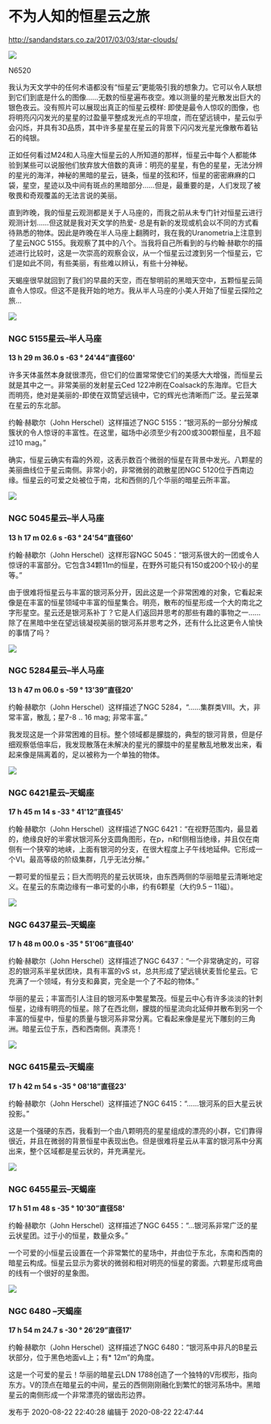 # 不为人知的恒星云之旅

http://sandandstars.co.za/2017/03/03/star-clouds/

![](https://pica.zhimg.com/v2-0c8eaf9ad8bc6076a522002e58eec439_720w.jpg?source=d16d100b)

  

N6520

我认为天文学中的任何术语都没有“恒星云”更能吸引我的想象力。它可以令人联想到它们到底是什么的图像……无数的恒星遍布夜空。难以测量的星光散发出巨大的银色夜云。没有照片可以展现出真正的恒星云模样:
即使是最令人惊叹的图像，也将明亮闪闪发光的星星的过盈量平整成发光点的平坦度，而在望远镜中，星云似乎会闪烁，并具有3D品质，其中许多星星在星云的背景下闪闪发光星光像散布着钻石的纯银。

正如任何看过M24和人马座大恒星云的人所知道的那样，恒星云中每个人都能体验到某些可以说服他们放弃放大倍数的真谛：明亮的星星，有色的星星，无法分辨的星光的海洋，神秘的黑暗的星云，链条，恒星的弦和环，恒星的密密麻麻的口袋，星空，星迹以及中间有斑点的黑暗部分……但是，最重要的是，人们发现了被敬畏和奇观覆盖的无法言说的美丽。

直到昨晚，我的恒星云观测都是关于人马座的，而我之前从未专门针对恒星云进行观测计划……但这就是我对天文学的热爱-
总是有新的发现或机会以不同的方式看待熟悉的物体。因此是昨晚在半人马座上翻腾时，我在我的Uranometria上注意到了星云NGC
5155。我观察了其中的八个。当我将自己所看到的与约翰·赫歇尔的描述进行比较时，这是一次崇高的观察会议，从一个恒星云过渡到另一个恒星云，它们是如此不同，有些美丽，有些难以辨认，有些十分神秘。

天蝎座很早就回到了我们的早晨的天空，而在黎明前的黑暗天空中，五颗恒星云简直令人惊叹。但这不是我开始的地方。我从半人马座的小美人开始了恒星云探险之旅...

![](https://pic3.zhimg.com/v2-d74b99bc5a71c16005bb3dc188c03227_720w.jpg?source=d16d100b)

  

### NGC 5155星云–半人马座

 **13 h 29 m 36.0 s -63 ° 24'44”直径60'**

许多天体虽然本身就很漂亮，但它们的位置常常使它们的美感大大增强，而恒星云就是其中之一。非常美丽的发射星云Ced
122冲刷在Coalsack的东海岸。它巨大而明亮，绝对是美丽的-即使在双筒望远镜中，它的辉光也清晰而广泛。星云笼罩在星云的东北部。

约翰·赫歇尔（John Herschel）这样描述了NGC
5155：“银河系的一部分分解成簇状的令人惊讶的丰富性。在这里，磁场中必须至少有200或300颗恒星，且不超过10 mag。”

确实，恒星云确实有霜的外观，这表示数百个微弱的恒星在背景中发光。八颗星的美丽曲线位于星云南侧。非常小的，非常微弱的疏散星团NGC
5120位于西南边缘。恒星云的可爱之处被位于南，北和西侧的几个华丽的暗星云所丰富。

  

![](https://pic2.zhimg.com/v2-5bc0386d260c1c7efeddb5d9cca34653_720w.jpg?source=d16d100b)

  

### NGC 5045星云–半人马座

 **13 h 17 m 02.6 s -63 ° 24'54”直径60'**

约翰·赫歇尔（John Herschel）这样形容NGC
5045：“银河系很大的一团或令人惊讶的丰富部分。它包含34颗11m的恒星，在野外可能只有150或200个较小的星等。”

由于很难将恒星云与丰富的银河系分开，因此这是一个非常困难的对象，它看起来像是在丰富的恒星领域中丰富的恒星集合。明亮，散布的恒星形成一个大的南北之字形星空。星云还是银河系补丁？它是人们返回并思考的那些有趣的事物之一……除了在黑暗中坐在望远镜凝视美丽的银河系并思考之外，还有什么比这更令人愉快的事情了吗？

  

![](https://pic1.zhimg.com/v2-0569c2421d15c79836408daa70090925_720w.jpg?source=d16d100b)

  

### NGC 5284星云–半人马座

 **13 h 47 m 06.0 s -59 ° 13'39”直径20'**

约翰·赫歇尔（John Herschel）这样描述了NGC 5284，“……集群类VIII。大，非常丰富，散乱；星7-8 .. 16 mag; 非常丰富。”

我发现这是一个非常困难的目标。整个领域都是朦胧的，典型的银河背景，但是仔细观察低倍率后，我发现散落在未解决的星光的朦胧中的星星散乱地散发出来，看起来像是隔离着的，足以被称为一个单独的物体。

  

![](https://pic3.zhimg.com/v2-7ca8ef0fed45a881c88543924d47b4ff_720w.jpg?source=d16d100b)

  

  

### NGC 6421星云–天蝎座

 **17 h 45 m 14 s -33 ° 41'12”直径45'**

约翰·赫歇尔（John Herschel）这样描述了NGC
6421：“在视野范围内，最显着的，绝缘良好的半雾状银河系分支圆角图形，在p，n和f侧相当绝缘，并且仅在南侧有一个狭窄的地峡，上面有银河的分支，在很大程度上子午线地延伸。它形成一个VI。最高等级的阶级集群，几乎无法分解。”

一颗可爱的恒星云；巨大而明亮的星云状斑块，由东西两侧的华丽暗星云清晰地定义。在星云的东南边缘有一串可爱的小串，约有6颗星（大约9.5 – 11磁）。

  

![](https://pica.zhimg.com/v2-49536c2e7b34bc4592e92fec05f94fab_720w.jpg?source=d16d100b)

  

  

### NGC 6437星云–天蝎座

 **17 h 48 m 00.0 s -35 ° 51'06”直径40'**

约翰·赫歇尔（John Herschel）这样描述了NGC 6437：“一个非常确定的，可容忍的银河系半星状团块，具有丰富的vS
st，总共形成了望远镜状麦哲伦星云。它充满了一个领域，有分支和鼻窦，完全是一个了不起的物体。”

华丽的星云；丰富而引人注目的银河系中繁星繁茂。恒星云中心有许多淡淡的针刺恒星，边缘有明亮的恒星。除了在西北侧，朦胧的恒星流向北延伸并散布到另一个丰富的恒星中，恒星的质量与银河系非常分离。它看起来像是星光下雕刻的三角洲。暗星云位于东，西和西南侧。真漂亮！

  

![](https://pic2.zhimg.com/v2-9aa72ee6ec823ccf13ab256a73a3a619_720w.jpg?source=d16d100b)

  

  

### NGC 6415星云–天蝎座

 **17 h 42 m 54 s -35 ° 08'18”直径23'**

约翰·赫歇尔（John Herschel）这样描述了NGC 6415：“……银河系的巨大星云状投影。”

这是一个强硬的东西，我看到一个由八颗明亮的星星组成的漂亮的小群，它们靠得很近，并且在微弱的背景恒星中表现出色。但是很难将星云从丰富的银河系中分离出来，整个区域都是星云状的，并充满星光。

  

![](https://pic1.zhimg.com/v2-8670ca5138c883c27064b68b5fe3706a_720w.jpg?source=d16d100b)

  

  

### NGC 6455星云–天蝎座

 **17 h 51 m 48 s -35 ° 10'30”直径58'**

约翰·赫歇尔（John Herschel）这样描述了NGC 6455：“…银河系非常广泛的星云状星团。过于小的恒星，数量众多。”

一个可爱的小恒星云设置在一个非常繁忙的星场中，并由位于东北，东南和西南的暗星云构成。恒星云显示为雾状的微弱和相对明亮的恒星的雾面。六颗星形成弯曲的线有一个很好的星象图。

  

![](https://pica.zhimg.com/v2-0d64b0856837f9e242e5f321caee990b_720w.jpg?source=d16d100b)

  

  

### NGC 6480 –天蝎座

 **17 h 54 m 24.7 s -30 ° 26'29”直径17'**

约翰·赫歇尔（John Herschel）这样描述了NGC 6480：“银河系中非凡的B星云状部分，位于黑色地面vL上；有* 12m”的角度。

这是一个可爱的星云！华丽的暗星云LDN
1788创造了一个独特的V形楔形，指向东方。V的顶点在暗星云的中间，星云的西侧刚刚融化到繁忙的银河系场中。黑暗星云的南侧形成一个非常漂亮的锯齿形边界。

发布于 2020-08-22 22:40:28 编辑于 2020-08-22 22:47:44


